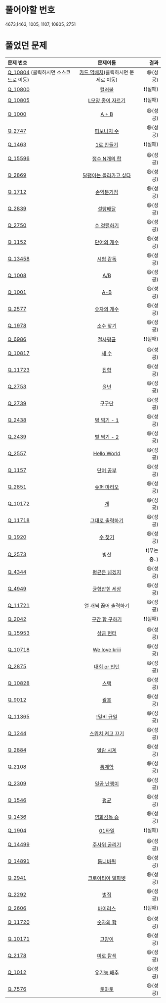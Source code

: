 # 풀어야할 번호
4673,1463, 1005, 1107, 10805, 2751
# 풀었던 문제
| 문제 번호 | 문제이름 | 결과 |
| :--- | :---: | ---: |
|[Q_10804](https://github.com/SpicyKong/problems/blob/master/BOJ/Q_10804.py) (클릭하시면 소스코드로 이동)<!-- 2019/07/29(월) 시작 -->|[카드 역배치](https://www.acmicpc.net/problem/10804)(클릭하시면 문제로 이동)| :smile:(성공) |
|[Q_10800](https://github.com/SpicyKong/problems/blob/master/BOJ/Q_10800.py)|[컬러볼](https://www.acmicpc.net/problem/10800)| :exclamation:(실패)|
|[Q_10805](https://github.com/SpicyKong/problems/blob/master/BOJ/Q_10805.py)|[L모양 종이 자르기](https://www.acmicpc.net/problem/10805)|:exclamation:(실패)|
|[Q_1000](https://github.com/SpicyKong/problems/blob/master/BOJ/Q_1000.py)|[A + B](https://www.acmicpc.net/problem/1000)| :smile:(성공)|
|[Q_2747](https://github.com/SpicyKong/problems/blob/master/BOJ/Q_2747.py)|[피보나치 수](https://www.acmicpc.net/problem/2747)| :smile:(성공)|
|[Q_1463](https://github.com/SpicyKong/problems/blob/master/BOJ/Q_1463.py)|[1로 만들기](https://www.acmicpc.net/problem/1463)| :exclamation:(실패)|
|[Q_15596](https://github.com/SpicyKong/problems/blob/master/BOJ/Q_15596.py)|[정수 N개의 합](https://www.acmicpc.net/problem/15596)| :smile:(성공)|
|[Q_2869](https://github.com/SpicyKong/problems/blob/master/BOJ/Q_2869.py)|[달팽이는 올라가고 싶다](https://www.acmicpc.net/problem/2869)|:smile:(성공)|
|[Q_1712](https://github.com/SpicyKong/problems/blob/master/BOJ/Q_1712.py)|[손익분기점](https://www.acmicpc.net/problem/1712)|:smile:(성공)|
|[Q_2839](https://github.com/SpicyKong/problems/blob/master/BOJ/Q_2839.py)|[설탕배달](https://www.acmicpc.net/problem/2839)|:smile:(성공)|
|[Q_2750](https://github.com/SpicyKong/problems/blob/master/BOJ/Q_2750.py)|[수 정렬하기](https://www.acmicpc.net/problem/2750)|:smile:(성공)|
|[Q_1152](https://github.com/SpicyKong/problems/blob/master/BOJ/Q_1152.py)|[단어의 개수](https://www.acmicpc.net/problem/1152)|:smile:(성공)|
|[Q_13458](https://github.com/SpicyKong/problems/blob/master/BOJ/Q_13458.py)|[시험 감독](https://www.acmicpc.net/problem/13458)|:smile:(성공)|
|[Q_1008](https://github.com/SpicyKong/problems/blob/master/BOJ/Q_1008.py)|[A/B](https://www.acmicpc.net/problem/1008)|:smile:(성공)|
|[Q_1001](https://github.com/SpicyKong/problems/blob/master/BOJ/Q_1001.py)|[A-B](https://www.acmicpc.net/problem/1001)|:smile:(성공)|
|[Q_2577](https://github.com/SpicyKong/problems/blob/master/BOJ/Q_2577.py)|[숫자의 개수](https://www.acmicpc.net/problem/2577)|:smile:(성공)|
|[Q_1978](https://github.com/SpicyKong/problems/blob/master/BOJ/Q_1978.py)|[소수 찾기](https://www.acmicpc.net/problem/1978)|:smile:(성공)|
|[Q_6986](https://github.com/SpicyKong/problems/blob/master/BOJ/Q_6986.py)|[절사평균](https://www.acmicpc.net/problem/6986)|:exclamation:(실패)|
|[Q_10817](https://github.com/SpicyKong/problems/blob/master/BOJ/Q_10817.py)|[세 수](https://www.acmicpc.net/problem/10817)|:smile:(성공)|
|[Q_11723](https://github.com/SpicyKong/problems/blob/master/BOJ/Q_11723.py)|[집합](https://www.acmicpc.net/problem/11723)|:smile:(성공)|
|[Q_2753](https://github.com/SpicyKong/problems/blob/master/BOJ/Q_2753.py)|[윤년](https://www.acmicpc.net/problem/2753)|:smile:(성공)|
|[Q_2739](https://github.com/SpicyKong/problems/blob/master/BOJ/Q_2739.py)|[구구단](https://www.acmicpc.net/problem/2739)|:smile:(성공)|
|[Q_2438](https://github.com/SpicyKong/problems/blob/master/BOJ/Q_2438.py)|[별 찍기 - 1](https://www.acmicpc.net/problem/2438)|:smile:(성공)|
|[Q_2439](https://github.com/SpicyKong/problems/blob/master/BOJ/Q_2439.py)|[별 찍기 - 2](https://www.acmicpc.net/problem/2439)|:smile:(성공)|
|[Q_2557](https://github.com/SpicyKong/problems/blob/master/BOJ/Q_2557.py)|[Hello World](https://www.acmicpc.net/problem/2557)|:smile:(성공)|
|[Q_1157](https://github.com/SpicyKong/problems/blob/master/BOJ/Q_1157.py)|[단어 공부](https://www.acmicpc.net/problem/1157)|:smile:(성공)|
|[Q_2851](https://github.com/SpicyKong/problems/blob/master/BOJ/Q_2851.py)|[슈퍼 마리오](https://www.acmicpc.net/problem/2851)|:smile:(성공)|
|[Q_10172](https://github.com/SpicyKong/problems/blob/master/BOJ/Q_10172.py)|[개](https://www.acmicpc.net/problem/10172)|:smile:(성공)|
|[Q_11718](https://github.com/SpicyKong/problems/blob/master/BOJ/Q_11718.py)|[그대로 출력하기](https://www.acmicpc.net/problem/11718)|:smile:(성공)|
|[Q_1920](https://github.com/SpicyKong/problems/blob/master/BOJ/Q_1920.py)|[수 찾기](https://www.acmicpc.net/problem/1920)|:smile:(성공)|
|[Q_2573](https://github.com/SpicyKong/problems/blob/master/BOJ/Q_2573.py)|[빙산](https://www.acmicpc.net/problem/2573)|:exclamation:(푸는중..)|
|[Q_4344](https://github.com/SpicyKong/problems/blob/master/BOJ/Q_4344.py)|[평균은 넘겠지](https://www.acmicpc.net/problem/4344)|:smile:(성공)|
|[Q_4949](https://github.com/SpicyKong/problems/blob/master/BOJ/Q_4949.py)|[균형잡힌 세상](https://www.acmicpc.net/problem/4949)|:smile:(성공)|
|[Q_11721](https://github.com/SpicyKong/problems/blob/master/BOJ/Q_11721.py)|[열 개씩 끊어 출력하기](https://www.acmicpc.net/problem/11721)|:smile:(성공)|
|[Q_2042](https://github.com/SpicyKong/problems/blob/master/BOJ/Q_2042.py)|[구간 합 구하기](https://www.acmicpc.net/problem/2042)|:exclamation:(실패)|
|[Q_15953](https://github.com/SpicyKong/problems/blob/master/BOJ/Q_15953.py)|[상금 헌터](https://www.acmicpc.net/problem/15953)|:smile:(성공)|
|[Q_10718](https://github.com/SpicyKong/problems/blob/master/BOJ/Q_10718.py)|[We love kriii](https://www.acmicpc.net/problem/10718)|:smile:(성공)|
|[Q_2875](https://github.com/SpicyKong/problems/blob/master/BOJ/Q_2875.py)|[대회 or 인턴](https://www.acmicpc.net/problem/2875)|:smile:(성공)|
|[Q_10828](https://github.com/SpicyKong/problems/blob/master/BOJ/Q_10828.py)|[스택](https://www.acmicpc.net/problem/10828)|:smile:(성공)|
|[Q_9012](https://github.com/SpicyKong/problems/blob/master/BOJ/Q_9012.py)|[괄호](https://www.acmicpc.net/problem/9012)|:smile:(성공)|
|[Q_11365](https://github.com/SpicyKong/problems/blob/master/BOJ/Q_11365.py)|[!밀비 급일](https://www.acmicpc.net/problem/11365)|:smile:(성공)|
|[Q_1244](https://github.com/SpicyKong/problems/blob/master/BOJ/Q_1244.py)|[스위치 켜고 끄기](https://www.acmicpc.net/problem/1244)|:smile:(성공)|
|[Q_2884](https://github.com/SpicyKong/problems/blob/master/BOJ/Q_2884.py)|[알람 시계](https://www.acmicpc.net/problem/2884)|:smile:(성공)|
|[Q_2108](https://github.com/SpicyKong/problems/blob/master/BOJ/Q_2108.py)|[통계학](https://www.acmicpc.net/problem/2108)|:smile:(성공)|
|[Q_2309](https://github.com/SpicyKong/problems/blob/master/BOJ/Q_2309.py)|[일곱 난쟁이](https://www.acmicpc.net/problem/2309)|:smile:(성공)|
|[Q_1546](https://github.com/SpicyKong/problems/blob/master/BOJ/Q_1546.py)|[평균](https://www.acmicpc.net/problem/1546)|:smile:(성공)|
|[Q_1436](https://github.com/SpicyKong/problems/blob/master/BOJ/Q_1436.py)|[영화감독 숌](https://www.acmicpc.net/problem/1436)|:smile:(성공)|
|[Q_1904](https://github.com/SpicyKong/problems/blob/master/BOJ/Q_1904.py)|[01타일](https://www.acmicpc.net/problem/1904)|:exclamation:(실패)|
|[Q_14499](https://github.com/SpicyKong/problems/blob/master/BOJ/Q_14499.py)|[주사위 굴리기](https://www.acmicpc.net/problem/14499)|:smile:(성공)|
|[Q_14891](https://github.com/SpicyKong/problems/blob/master/BOJ/Q_14891.py)|[톱니바퀴](https://www.acmicpc.net/problem/14891)|:smile:(성공)|
|[Q_2941](https://github.com/SpicyKong/problems/blob/master/BOJ/Q_2941.py)|[크로아티아 알파벳](https://www.acmicpc.net/problem/2941)|:smile:(성공)|
|[Q_2292](https://github.com/SpicyKong/problems/blob/master/BOJ/Q_2292.py)|[벌집](https://www.acmicpc.net/problem/2292)|:smile:(성공)|
|[Q_2606](https://github.com/SpicyKong/problems/blob/master/BOJ/Q_2606.py)|[바이러스](https://www.acmicpc.net/problem/2606)|:exclamation:(실패)|
|[Q_11720](https://github.com/SpicyKong/problems/blob/master/BOJ/Q_11720.py)|[숫자의 합](https://www.acmicpc.net/problem/11720)|:smile:(성공)|
|[Q_10171](https://github.com/SpicyKong/problems/blob/master/BOJ/Q_10171.py)|[고양이](https://www.acmicpc.net/problem/10171)|:smile:(성공)|
|[Q_2178](https://github.com/SpicyKong/problems/blob/master/BOJ/Q_2178.py)|[미로 탐색](https://www.acmicpc.net/problem/2178)|:smile:(성공)|
|[Q_1012](https://github.com/SpicyKong/problems/blob/master/BOJ/Q_1012.py)|[유기농 배추](https://www.acmicpc.net/problem/1012)|:smile:(성공)|
|[Q_7576](https://github.com/SpicyKong/problems/blob/master/BOJ/Q_7576.py)|[토마토](https://www.acmicpc.net/problem/7576)|:smile:(성공)|












